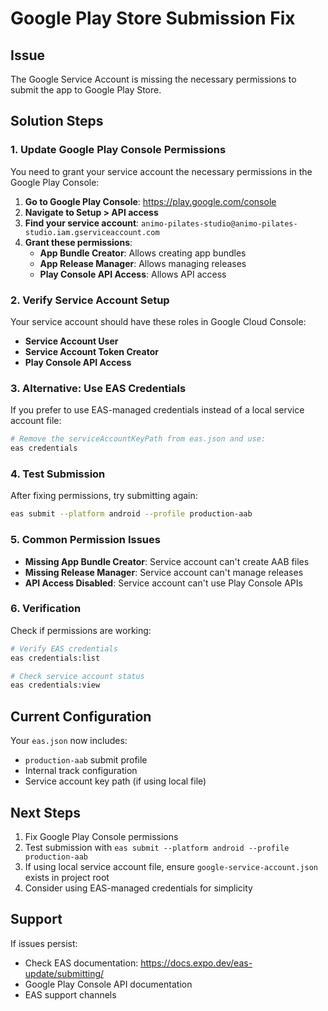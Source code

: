 # Google Play Store Submission Fix

## Issue
The Google Service Account is missing the necessary permissions to submit the app to Google Play Store.

## Solution Steps

### 1. Update Google Play Console Permissions

You need to grant your service account the necessary permissions in the Google Play Console:

1. **Go to Google Play Console**: https://play.google.com/console
2. **Navigate to Setup > API access**
3. **Find your service account**: `animo-pilates-studio@animo-pilates-studio.iam.gserviceaccount.com`
4. **Grant these permissions**:
   - **App Bundle Creator**: Allows creating app bundles
   - **App Release Manager**: Allows managing releases
   - **Play Console API Access**: Allows API access

### 2. Verify Service Account Setup

Your service account should have these roles in Google Cloud Console:
- **Service Account User**
- **Service Account Token Creator**
- **Play Console API Access**

### 3. Alternative: Use EAS Credentials

If you prefer to use EAS-managed credentials instead of a local service account file:

```bash
# Remove the serviceAccountKeyPath from eas.json and use:
eas credentials
```

### 4. Test Submission

After fixing permissions, try submitting again:

```bash
eas submit --platform android --profile production-aab
```

### 5. Common Permission Issues

- **Missing App Bundle Creator**: Service account can't create AAB files
- **Missing Release Manager**: Service account can't manage releases
- **API Access Disabled**: Service account can't use Play Console APIs

### 6. Verification

Check if permissions are working:
```bash
# Verify EAS credentials
eas credentials:list

# Check service account status
eas credentials:view
```

## Current Configuration

Your `eas.json` now includes:
- `production-aab` submit profile
- Internal track configuration
- Service account key path (if using local file)

## Next Steps

1. Fix Google Play Console permissions
2. Test submission with `eas submit --platform android --profile production-aab`
3. If using local service account file, ensure `google-service-account.json` exists in project root
4. Consider using EAS-managed credentials for simplicity

## Support

If issues persist:
- Check EAS documentation: https://docs.expo.dev/eas-update/submitting/
- Google Play Console API documentation
- EAS support channels
